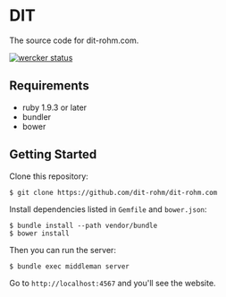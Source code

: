 # DIT

The source code for dit-rohm.com.

[![wercker status](https://app.wercker.com/status/30dd7f3a9c5f19804f02a4b041e18eea/s "wercker status")](https://app.wercker.com/project/bykey/30dd7f3a9c5f19804f02a4b041e18eea)

## Requirements

- ruby 1.9.3 or later
- bundler
- bower

## Getting Started

Clone this repository:

```
$ git clone https://github.com/dit-rohm/dit-rohm.com
```

Install dependencies listed in `Gemfile` and `bower.json`:

```
$ bundle install --path vendor/bundle
$ bower install
```

Then you can run the server:

```
$ bundle exec middleman server
```

Go to `http://localhost:4567` and you'll see the website.

